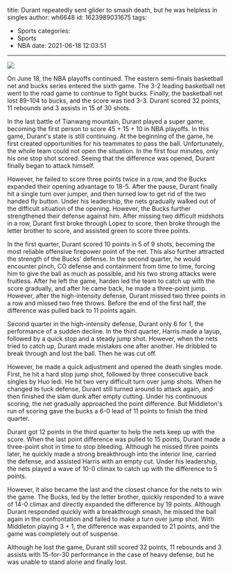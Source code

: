 title: Durant repeatedly sent glider to smash death, but he was helpless in singles
author: wh6648
id: 1623989031675
tags: 
- Sports
categories: 
- Sports
- NBA
date: 2021-06-18 12:03:51
---
![](https://p3.itc.cn/q_70/images01/20210618/f5418c0be42546d0bd6e17d05b24ba0f.jpeg)


On June 18, the NBA playoffs continued. The eastern semi-finals basketball net and bucks series entered the sixth game. The 3-2 leading basketball net went to the road game to continue to fight bucks. Finally, the basketball net lost 89-104 to bucks, and the score was tied 3-3. Durant scored 32 points, 11 rebounds and 3 assists in 15 of 30 shots.

In the last battle of Tianwang mountain, Durant played a super game, becoming the first person to score 45 + 15 + 10 in NBA playoffs. In this game, Durant's state is still continuing. At the beginning of the game, he first created opportunities for his teammates to pass the ball. Unfortunately, the whole team could not open the situation. In the first four minutes, only his one stop shot scored. Seeing that the difference was opened, Durant finally began to attack himself.

However, he failed to score three points twice in a row, and the Bucks expanded their opening advantage to 18-5. After the pause, Durant finally hit a single turn over jumper, and then turned low to get rid of the two handed fly button. Under his leadership, the nets gradually walked out of the difficult situation of the opening. However, the Bucks further strengthened their defense against him. After missing two difficult midshots in a row, Durant first broke through Lopez to score, then broke through the letter brother to score, and assisted green to score three points.

In the first quarter, Durant scored 10 points in 5 of 9 shots, becoming the most reliable offensive firepower point of the net. This also further attracted the strength of the Bucks' defense. In the second quarter, he would encounter pinch, CO defense and containment from time to time, forcing him to give the ball as much as possible, and his two strong attacks were fruitless. After he left the game, harden led the team to catch up with the score gradually, and after he came back, he made a three-point jump. However, after the high-intensity defense, Durant missed two three points in a row and missed two free throws. Before the end of the first half, the difference was pulled back to 11 points again.

Second quarter in the high-intensity defense, Durant only 6 for 1, the performance of a sudden decline. In the third quarter, Harris made a layup, followed by a quick stop and a steady jump shot. However, when the nets tried to catch up, Durant made mistakes one after another. He dribbled to break through and lost the ball. Then he was cut off.

However, he made a quick adjustment and opened the death singles mode. First, he hit a hard stop jump shot, followed by three consecutive back singles by Huo ledi. He hit two very difficult turn over jump shots. When he changed to tuck defense, Durant still turned around to attack again, and then finished the slam dunk after empty cutting. Under his continuous scoring, the net gradually approached the point difference. But Middleton's run of scoring gave the bucks a 6-0 lead of 11 points to finish the third quarter.

Durant got 12 points in the third quarter to help the nets keep up with the score. When the last point difference was pulled to 15 points, Durant made a three-point shot in time to stop bleeding. Although he missed three points later, he quickly made a strong breakthrough into the interior line, carried the defense, and assisted Harris with an empty cut. Under his leadership, the nets played a wave of 10-0 climax to catch up with the difference to 5 points.

However, it also became the last and the closest chance for the nets to win the game. The Bucks, led by the letter brother, quickly responded to a wave of 14-0 climax and directly expanded the difference by 19 points. Although Durant responded quickly with a breakthrough smash, he missed the ball again in the confrontation and failed to make a turn over jump shot. With Middleton playing 3 + 1, the difference was expanded to 21 points, and the game was completely out of suspense.

Although he lost the game, Durant still scored 32 points, 11 rebounds and 3 assists with 15-for-30 performance in the case of heavy defense, but he was unable to stand alone and finally lost.


